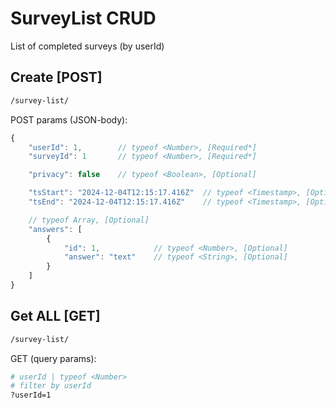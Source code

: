 # SurveyList CRUD

List of completed surveys (by userId)

## Create [POST]

```bash
/survey-list/
```

POST params (JSON-body):
```js
{
    "userId": 1,        // typeof <Number>, [Required*]
    "surveyId": 1       // typeof <Number>, [Required*] 

    "privacy": false    // typeof <Boolean>, [Optional] 

    "tsStart": "2024-12-04T12:15:17.416Z"  // typeof <Timestamp>, [Optional] new Date().toISOString()
    "tsEnd": "2024-12-04T12:15:17.416Z"    // typeof <Timestamp>, [Optional] new Date().toISOString()

    // typeof Array, [Optional]
    "answers": [
        {
            "id": 1,            // typeof <Number>, [Optional]
            "answer": "text"    // typeof <String>, [Optional]
        }
    ]
}
```

## Get ALL [GET]

```bash
/survey-list/
```

GET (query params):

```bash
# userId | typeof <Number>
# filter by userId
?userId=1
```